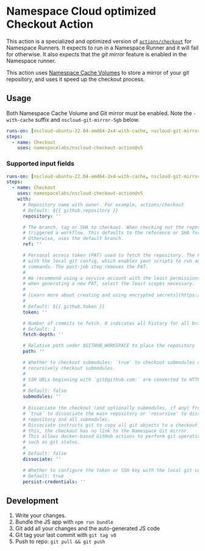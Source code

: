 # Namespace Cloud optimized Checkout Action

This action is a specialized and optimized version of [`actions/checkout`](https://github.com/actions/checkout) for Namespace Runners.
It expects to run in a Namespace Runner and it will fail for otherwise. It also expects that the _git mirror_ feature is enabled in
the Namespace runner.

This action uses [Namespace Cache Volumes](https://namespace.so/docs/concepts/storage) to store a mirror of your git repository, and uses it speed up the checkout process.

## Usage

Both Namespace Cache Volume and Git mirror must be enabled. Note the `-with-cache` suffix and `nscloud-git-mirror-5gb` below.

```yaml
runs-on: [nscloud-ubuntu-22.04-amd64-2x4-with-cache, nscloud-git-mirror-5gb]
steps:
  - name: Checkout
    uses: namespacelabs/nscloud-checkout-action@v5
```

### Supported input fields

```yaml
runs-on: [nscloud-ubuntu-22.04-amd64-2x4-with-cache, nscloud-git-mirror-5gb]
steps:
  - name: Checkout
    uses: namespacelabs/nscloud-checkout-action@v5
    with:
      # Repository name with owner. For example, actions/checkout
      # Default: ${{ github.repository }}
      repository: ''

      # The branch, tag or SHA to checkout. When checking out the repository that
      # triggered a workflow, this defaults to the reference or SHA for that event.
      # Otherwise, uses the default branch.
      ref: ''

      # Personal access token (PAT) used to fetch the repository. The PAT is configured
      # with the local git config, which enables your scripts to run authenticated git
      # commands. The post-job step removes the PAT.
      #
      # We recommend using a service account with the least permissions necessary. Also
      # when generating a new PAT, select the least scopes necessary.
      #
      # [Learn more about creating and using encrypted secrets](https://help.github.com/en/actions/automating-your-workflow-with-github-actions/creating-and-using-encrypted-secrets)
      #
      # Default: ${{ github.token }}
      token: ''

      # Number of commits to fetch. 0 indicates all history for all branches and tags.
      # Default: 1
      fetch-depth: ''

      # Relative path under $GITHUB_WORKSPACE to place the repository
      path: ''

      # Whether to checkout submodules: `true` to checkout submodules or `recursive` to
      # recursively checkout submodules.
      #
      # SSH URLs beginning with `git@github.com:` are converted to HTTPS.
      #
      # Default: false
      submodules: ''
      
      # Dissociate the checkout (and optionally submodules, if any) from the mirror:
      # `true` to dissociate the main repository or 'recursive' to dissociate the main
      # repository and all submodules.
      # Dissociate instructs git to copy all git objects to a checkout directory. After
      # this, the checkout has no link to the Namespace Git mirror.
      # This allows docker-based GitHub actions to perform git operations on the checkout,
      # such as git status.
      #
      # Default: false
      dissociate: ''

      # Whether to configure the token or SSH key with the local git config
      # Default: true
      persist-credentials: ''
```

## Development

1. Write your changes.
2. Bundle the JS app with `npm run bundle`
3. Git add all your changes and the auto-generated JS code
4. Git tag your last commit with `git tag v0`
5. Push to repo: `git pull && git push`
